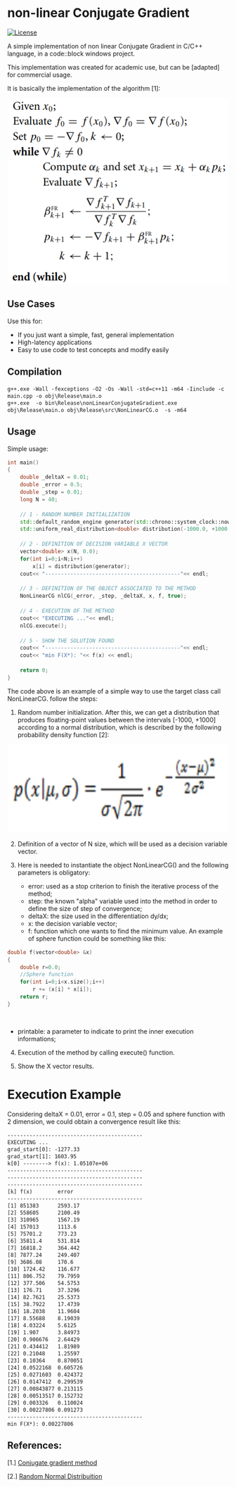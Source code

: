 # non-linear Conjugate Gradient


[![License](http://img.shields.io/:license-Apache%202-blue.svg)](http://www.apache.org/licenses/LICENSE-2.0.txt)

A simple implementation of non linear Conjugate Gradient in C/C++ language, in a code::block windows project.

This implementation was created for academic use, but can be [adapted] for commercial usage. 

It is basically the implementation of the algorithm [1]:

![](Algorithm.png)


## Use Cases

Use this for:

- If you just want a simple, fast, general implementation
- High-latency applications
- Easy to use code to test concepts and modify easily


## Compilation

```
g++.exe -Wall -fexceptions -O2 -Os -Wall -std=c++11 -m64 -Iinclude -c main.cpp -o obj\Release\main.o
g++.exe  -o bin\Release\nonLinearConjugateGradient.exe obj\Release\main.o obj\Release\src\NonLinearCG.o  -s -m64  
```


## Usage

Simple usage:

```c++
int main()
{
    double _deltaX = 0.01;
    double _error = 0.5;
    double _step = 0.01;
    long N = 40;

    // 1 - RANDOM NUMBER INITIALIZATION
    std::default_random_engine generator(std::chrono::system_clock::now().time_since_epoch().count());
    std::uniform_real_distribution<double> distribution(-1000.0, +1000.0);

    // 2 - DEFINITION OF DECISION VARIABLE X VECTOR
    vector<double> x(N, 0.0);
    for(int i=0;i<N;i++)
        x[i] = distribution(generator);
    cout<< "-------------------------------------------"<< endl;

    // 3 - DEFINITION OF THE OBJECT ASSOCIATED TO THE METHOD
    NonLinearCG nlCG(_error, _step, _deltaX, x, f, true);

    // 4 - EXECUTION OF THE METHOD
    cout<< "EXECUTING ..."<< endl;
    nlCG.execute();

    // 5 - SHOW THE SOLUTION FOUND
    cout<< "-------------------------------------------"<< endl;
    cout<< "min F(X*): "<< f(x) << endl;

    return 0;
}

```

The code above is an example of a simple way to use the target class call NonLinearCG. 
follow the steps:


1. Random number initialization. After this, we can get a distribution that produces floating-point values between the intervals [-1000, +1000] according to a normal distribution, which is described by the following probability density function [2]:

<p align="center">
  <img width="600" height="200" src="NormalDistribution.png">
</p>

2. Definition of a vector of N size, which will be used as a decision variable vector.

3. Here is needed to instantiate the object NonLinearCG() and the following parameters is obligatory:
   - error: used as a stop criterion to finish the iterative process of the method;
   - step: the known "alpha" variable used into the method in order to define the size of step of convergence; 
   - deltaX: the size used in the differentiation dy/dx;
   - x: the decision variable vector;
   - f: function which one wants to find the minimum value. An example of sphere function could be something like this:

```c++
double f(vector<double> &x)
{
    double r=0.0;
    //Sphere function
    for(int i=0;i<x.size();i++)
        r += (x[i] * x[i]);
    return r;
} 
```
 
   - printable: a parameter to indicate to print the inner execution informations;
 
4. Execution of the method by calling execute() function.

5. Show the X vector results.


# Execution Example

  Considering deltaX = 0.01, error = 0.1, step = 0.05 and sphere function with 2 dimension, we could obtain a convergence result like this:
``` 
-------------------------------------------
EXECUTING ...
grad_start[0]: -1277.33
grad_start[1]: 1603.95
k[0] --------> f(x): 1.05107e+06
-------------------------------------------
-------------------------------------------
-------------------------------------------
[k] f(x)        error
-------------------------------------------
[1] 851383      2593.17
[2] 558605      2100.49
[3] 310965      1567.19
[4] 157013      1113.6
[5] 75701.2     773.23
[6] 35811.4     531.814
[7] 16818.2     364.442
[8] 7877.24     249.407
[9] 3686.08     170.6
[10] 1724.42    116.677
[11] 806.752    79.7959
[12] 377.506    54.5753
[13] 176.71     37.3296
[14] 82.7621    25.5373
[15] 38.7922    17.4739
[16] 18.2038    11.9604
[17] 8.55688    8.19039
[18] 4.03224    5.6125
[19] 1.907      3.84973
[20] 0.906676   2.64429
[21] 0.434412   1.81989
[22] 0.21048    1.25597
[23] 0.10364    0.870051
[24] 0.0522168  0.605726
[25] 0.0271603  0.424372
[26] 0.0147412  0.299539
[27] 0.00843877 0.213115
[28] 0.00513517 0.152732
[29] 0.003326   0.110024
[30] 0.00227806 0.091273
-------------------------------------------
min F(X*): 0.00227806
```


## References:

[1.] [Conjugate gradient method](<https://en.wikipedia.org/wiki/Conjugate_gradient_method> "Wikipedia:Conjugate gradient method")

[2.] [Random Normal Distribuition](<https://cplusplus.com/reference/random/normal_distribution/> "cplusplus:nomal distribution")

